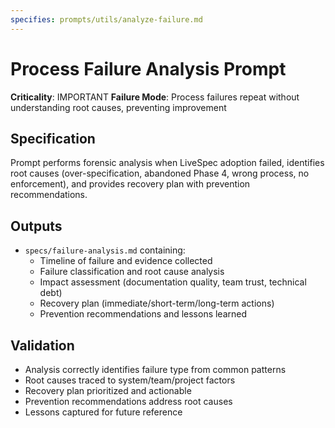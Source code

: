```yaml
---
specifies: prompts/utils/analyze-failure.md
---
```


# Process Failure Analysis Prompt

**Criticality**: IMPORTANT
**Failure Mode**: Process failures repeat without understanding root causes, preventing improvement

## Specification

Prompt performs forensic analysis when LiveSpec adoption failed, identifies root causes (over-specification, abandoned Phase 4, wrong process, no enforcement), and provides recovery plan with prevention recommendations.

## Outputs

- `specs/failure-analysis.md` containing:
  - Timeline of failure and evidence collected
  - Failure classification and root cause analysis
  - Impact assessment (documentation quality, team trust, technical debt)
  - Recovery plan (immediate/short-term/long-term actions)
  - Prevention recommendations and lessons learned

## Validation

- Analysis correctly identifies failure type from common patterns
- Root causes traced to system/team/project factors
- Recovery plan prioritized and actionable
- Prevention recommendations address root causes
- Lessons captured for future reference
